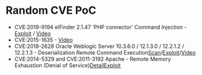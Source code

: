 # Random CVE PoC

- CVE:2019-9194 elFinder 2.1.47 'PHP connector' Command Injection - [Exploit](https://www.exploit-db.com/exploits/46481) / [Video](https://www.youtube.com/watch?v=MCuUikHTQ_E)
- CVE:2015-1635 - [Video](https://youtu.be/q_zMjjINPDE)
- CVE:2018-2628 Oracle Weblogic Server 10.3.6.0 / 12.1.3.0 / 12.2.1.2 / 12.2.1.3 - Deserialization Remote Command Execution[Scan](https://github.com/shengqi158/CVE-2018-2628)/[Exploit](https://www.exploit-db.com/exploits/44553)/[Video](https://www.youtube.com/watch?v=dn3DZHkcGh0)
- CVE:2014-5329 and CVE:2011-3192 Apache - Remote Memory Exhaustion (Denial of Service)[Detail](https://httpd.apache.org/security/CVE-2011-3192.txt)[Exploit](https://www.exploit-db.com/exploits/17696)
